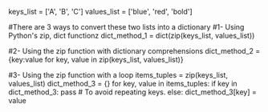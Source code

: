 keys_list = ['A', 'B', 'C']
values_list = ['blue', 'red', 'bold']

#There are 3 ways to convert these two lists into a dictionary
#1- Using Python's zip, dict functionz
dict_method_1 = dict(zip(keys_list, values_list))

#2- Using the zip function with dictionary comprehensions
dict_method_2 = {key:value for key, value in zip(keys_list, values_list)}

#3- Using the zip function with a loop
items_tuples = zip(keys_list, values_list) 
dict_method_3 = {} 
for key, value in items_tuples: 
    if key in dict_method_3: 
        pass # To avoid repeating keys.
    else: 
        dict_method_3[key] = value
